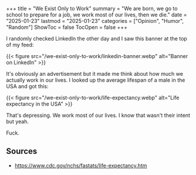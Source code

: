 +++
title = "We Exist Only to Work"
summary = "We are born, we go to school to prepare for a job, we work most of our lives, then we die."
date = "2025-01-23"
lastmod = "2025-01-23"
categories = ["Opinion", "Humor", "Random"]
ShowToc = false
TocOpen = false
+++

I randomly checked LinkedIn the other day and I saw this banner at the top of my feed:

{{< figure src="/we-exist-only-to-work/linkedin-banner.webp" alt="Banner on LinkedIn" >}}

It's obviously an advertisement but it made me think about how much we actually work in our lives. I looked up the average lifespan of a male in the USA and got this:

{{< figure src="/we-exist-only-to-work/life-expectancy.webp" alt="Life expectancy in the USA" >}}


That's depressing. We work most of our lives. I know that wasn't their intent but yeah.

Fuck.

## Sources

- https://www.cdc.gov/nchs/fastats/life-expectancy.htm